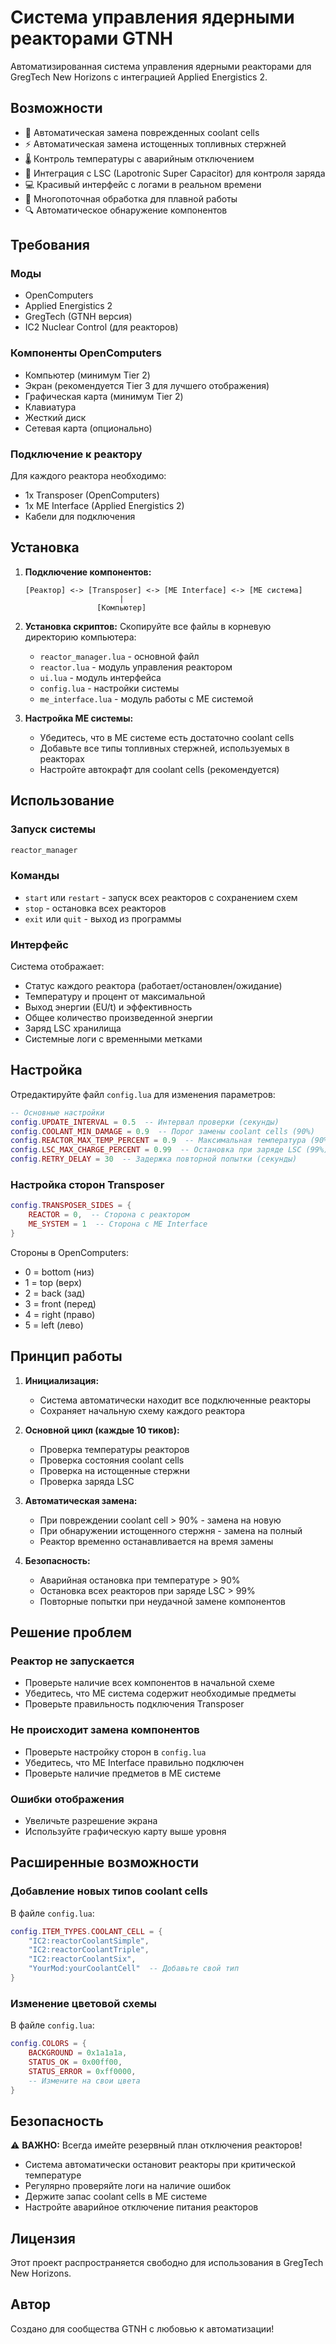 # Система управления ядерными реакторами GTNH

Автоматизированная система управления ядерными реакторами для GregTech New Horizons с интеграцией Applied Energistics 2.

## Возможности

- 🔄 Автоматическая замена поврежденных coolant cells
- ⚡ Автоматическая замена истощенных топливных стержней
- 🌡️ Контроль температуры с аварийным отключением
- 🔋 Интеграция с LSC (Lapotronic Super Capacitor) для контроля заряда
- 💻 Красивый интерфейс с логами в реальном времени
- 🧵 Многопоточная обработка для плавной работы
- 🔍 Автоматическое обнаружение компонентов

## Требования

### Моды
- OpenComputers
- Applied Energistics 2
- GregTech (GTNH версия)
- IC2 Nuclear Control (для реакторов)

### Компоненты OpenComputers
- Компьютер (минимум Tier 2)
- Экран (рекомендуется Tier 3 для лучшего отображения)
- Графическая карта (минимум Tier 2)
- Клавиатура
- Жесткий диск
- Сетевая карта (опционально)

### Подключение к реактору
Для каждого реактора необходимо:
- 1x Transposer (OpenComputers)
- 1x ME Interface (Applied Energistics 2)
- Кабели для подключения

## Установка

1. **Подключение компонентов:**
   ```
   [Реактор] <-> [Transposer] <-> [ME Interface] <-> [ME система]
                        |
                   [Компьютер]
   ```

2. **Установка скриптов:**
   Скопируйте все файлы в корневую директорию компьютера:
   - `reactor_manager.lua` - основной файл
   - `reactor.lua` - модуль управления реактором
   - `ui.lua` - модуль интерфейса
   - `config.lua` - настройки системы
   - `me_interface.lua` - модуль работы с ME системой

3. **Настройка ME системы:**
   - Убедитесь, что в ME системе есть достаточно coolant cells
   - Добавьте все типы топливных стержней, используемых в реакторах
   - Настройте автокрафт для coolant cells (рекомендуется)

## Использование

### Запуск системы
```bash
reactor_manager
```

### Команды
- `start` или `restart` - запуск всех реакторов с сохранением схем
- `stop` - остановка всех реакторов
- `exit` или `quit` - выход из программы

### Интерфейс
Система отображает:
- Статус каждого реактора (работает/остановлен/ожидание)
- Температуру и процент от максимальной
- Выход энергии (EU/t) и эффективность
- Общее количество произведенной энергии
- Заряд LSC хранилища
- Системные логи с временными метками

## Настройка

Отредактируйте файл `config.lua` для изменения параметров:

```lua
-- Основные настройки
config.UPDATE_INTERVAL = 0.5  -- Интервал проверки (секунды)
config.COOLANT_MIN_DAMAGE = 0.9  -- Порог замены coolant cells (90%)
config.REACTOR_MAX_TEMP_PERCENT = 0.9  -- Максимальная температура (90%)
config.LSC_MAX_CHARGE_PERCENT = 0.99  -- Остановка при заряде LSC (99%)
config.RETRY_DELAY = 30  -- Задержка повторной попытки (секунды)
```

### Настройка сторон Transposer
```lua
config.TRANSPOSER_SIDES = {
    REACTOR = 0,  -- Сторона с реактором
    ME_SYSTEM = 1  -- Сторона с ME Interface
}
```

Стороны в OpenComputers:
- 0 = bottom (низ)
- 1 = top (верх)
- 2 = back (зад)
- 3 = front (перед)
- 4 = right (право)
- 5 = left (лево)

## Принцип работы

1. **Инициализация:**
   - Система автоматически находит все подключенные реакторы
   - Сохраняет начальную схему каждого реактора

2. **Основной цикл (каждые 10 тиков):**
   - Проверка температуры реакторов
   - Проверка состояния coolant cells
   - Проверка на истощенные стержни
   - Проверка заряда LSC

3. **Автоматическая замена:**
   - При повреждении coolant cell > 90% - замена на новую
   - При обнаружении истощенного стержня - замена на полный
   - Реактор временно останавливается на время замены

4. **Безопасность:**
   - Аварийная остановка при температуре > 90%
   - Остановка всех реакторов при заряде LSC > 99%
   - Повторные попытки при неудачной замене компонентов

## Решение проблем

### Реактор не запускается
- Проверьте наличие всех компонентов в начальной схеме
- Убедитесь, что ME система содержит необходимые предметы
- Проверьте правильность подключения Transposer

### Не происходит замена компонентов
- Проверьте настройку сторон в `config.lua`
- Убедитесь, что ME Interface правильно подключен
- Проверьте наличие предметов в ME системе

### Ошибки отображения
- Увеличьте разрешение экрана
- Используйте графическую карту выше уровня

## Расширенные возможности

### Добавление новых типов coolant cells
В файле `config.lua`:
```lua
config.ITEM_TYPES.COOLANT_CELL = {
    "IC2:reactorCoolantSimple",
    "IC2:reactorCoolantTriple",
    "IC2:reactorCoolantSix",
    "YourMod:yourCoolantCell"  -- Добавьте свой тип
}
```

### Изменение цветовой схемы
В файле `config.lua`:
```lua
config.COLORS = {
    BACKGROUND = 0x1a1a1a,
    STATUS_OK = 0x00ff00,
    STATUS_ERROR = 0xff0000,
    -- Измените на свои цвета
}
```

## Безопасность

⚠️ **ВАЖНО:** Всегда имейте резервный план отключения реакторов!

- Система автоматически остановит реакторы при критической температуре
- Регулярно проверяйте логи на наличие ошибок
- Держите запас coolant cells в ME системе
- Настройте аварийное отключение питания реакторов

## Лицензия

Этот проект распространяется свободно для использования в GregTech New Horizons.

## Автор

Создано для сообщества GTNH с любовью к автоматизации! 